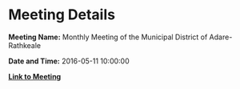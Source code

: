 # Meeting Details

**Meeting Name:** Monthly Meeting of the Municipal District of Adare-Rathkeale

**Date and Time:** 2016-05-11 10:00:00

**[Link to Meeting](https://www.limerick.ie/council/whats-on/monthly-meeting-municipal-district-adare-rathkeale-25)**
